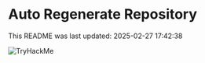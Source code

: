 # Auto Regenerate Repository

This README was last updated: 2025-02-27 17:42:38

 ![TryHackMe](https://tryhackme.com/badge/533634)